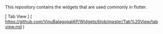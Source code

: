 This repository contains the widgets that are used commonly in flutter.

[ Tab View ] ( https://github.com/VinuBalagopalAP/Widgets/blob/master/Tab%20View/tabview.md )

